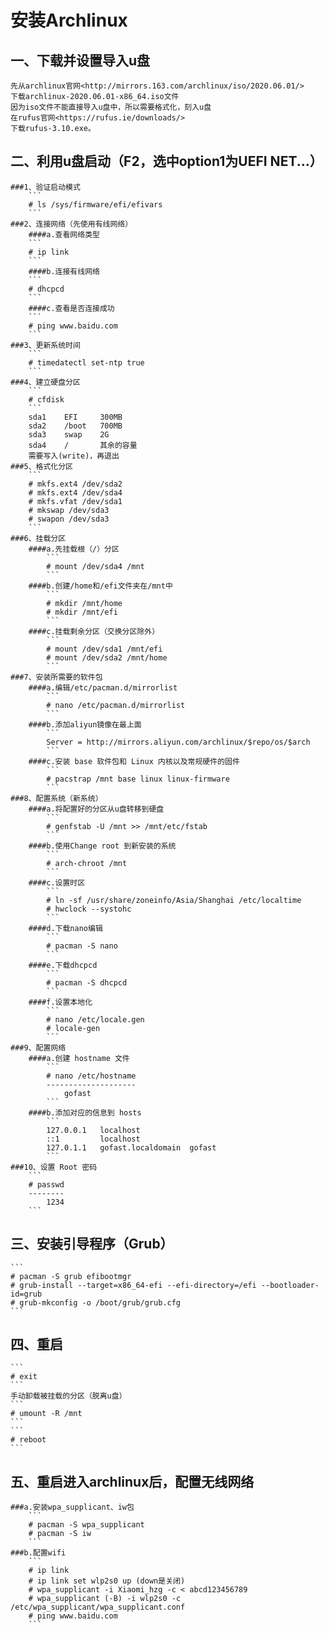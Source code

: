 安装Archlinux
============
一、下载并设置导入u盘
------------------
    先从archlinux官网<http://mirrors.163.com/archlinux/iso/2020.06.01/>
    下载archlinux-2020.06.01-x86_64.iso文件
    因为iso文件不能直接导入u盘中，所以需要格式化，刻入u盘
    在rufus官网<https://rufus.ie/downloads/>
    下载rufus-3.10.exe。
二、利用u盘启动（F2，选中option1为UEFI NET...）
------------------------------------------
    ###1、验证启动模式
        ```
        # ls /sys/firmware/efi/efivars
        ```
    ###2、连接网络（先使用有线网络）
        ####a.查看网络类型
        ```
        # ip link
        ```
        ####b.连接有线网络
        ```
        # dhcpcd
        ```
        ####c.查看是否连接成功
        ```
        # ping www.baidu.com
        ```
    ###3、更新系统时间
        ```
        # timedatectl set-ntp true
        ```
    ###4、建立硬盘分区
        ```
        # cfdisk
        ```
        sda1    EFI     300MB
        sda2    /boot   700MB
        sda3    swap    2G
        sda4    /       其余的容量
        需要写入(write)，再退出
    ###5、格式化分区
        ```
        # mkfs.ext4 /dev/sda2
        # mkfs.ext4 /dev/sda4
        # mkfs.vfat /dev/sda1
        # mkswap /dev/sda3
        # swapon /dev/sda3
        ```
    ###6、挂载分区
        ####a.先挂载根（/）分区
            ```
            # mount /dev/sda4 /mnt
            ```
        ####b.创建/home和/efi文件夹在/mnt中
            ```
            # mkdir /mnt/home
            # mkdir /mnt/efi
            ```
        ####c.挂载剩余分区（交换分区除外）
            ```
            # mount /dev/sda1 /mnt/efi
            # mount /dev/sda2 /mnt/home
            ```
    ###7、安装所需要的软件包
        ####a.编辑/etc/pacman.d/mirrorlist
            ```
            # nano /etc/pacman.d/mirrorlist
            ```
        ####b.添加aliyun镜像在最上面
            ```
            Server = http://mirrors.aliyun.com/archlinux/$repo/os/$arch
            ```
        ####c.安装 base 软件包和 Linux 内核以及常规硬件的固件
            ```
            # pacstrap /mnt base linux linux-firmware
            ```
    ###8、配置系统（新系统）
        ####a.将配置好的分区从u盘转移到硬盘
            ```
            # genfstab -U /mnt >> /mnt/etc/fstab
            ```
        ####b.使用Change root 到新安装的系统
            ```
            # arch-chroot /mnt
            ```
        ####c.设置时区
            ```
            # ln -sf /usr/share/zoneinfo/Asia/Shanghai /etc/localtime
            # hwclock --systohc
            ```
        ####d.下载nano编辑
            ```
            # pacman -S nano
            ```
        ####e.下载dhcpcd
            ```
            # pacman -S dhcpcd
            ```
        ####f.设置本地化
            ```
            # nano /etc/locale.gen
            # locale-gen
            ```
    ###9、配置网络
        ####a.创建 hostname 文件
            ```
            # nano /etc/hostname
            --------------------
                gofast
            ```
        ####b.添加对应的信息到 hosts
            ```
            127.0.0.1	localhost
            ::1		    localhost
            127.0.1.1	gofast.localdomain	gofast
            ```
    ###10、设置 Root 密码
        ```
        # passwd
        --------
            1234
        ```
三、安装引导程序（Grub）
-------------------
    ```
    # pacman -S grub efibootmgr
    # grub-install --target=x86_64-efi --efi-directory=/efi --bootloader-id=grub
    # grub-mkconfig -o /boot/grub/grub.cfg
    ```
四、重启
------
    ```
    # exit
    ```
    手动卸载被挂载的分区（脱离u盘）
    ```
    # umount -R /mnt
    ```
    ```
    # reboot
    ```
五、重启进入archlinux后，配置无线网络
--------------------------------
    ###a.安装wpa_supplicant、iw包
        ```
        # pacman -S wpa_supplicant
        # pacman -S iw
        ```
    ###b.配置wifi
        ```
        # ip link
        # ip link set wlp2s0 up (down是关闭)
        # wpa_supplicant -i Xiaomi_hzg -c < abcd123456789
        # wpa_supplicant (-B) -i wlp2s0 -c /etc/wpa_supplicant/wpa_supplicant.conf
        # ping www.baidu.com
        ```